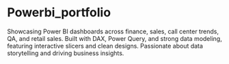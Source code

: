 # Powerbi_portfolio
Showcasing Power BI dashboards across finance, sales, call center trends, QA, and retail sales. Built with DAX, Power Query, and strong data modeling, featuring interactive slicers and clean designs. Passionate about data storytelling and driving business insights.
